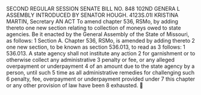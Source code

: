 SECOND REGULAR SESSION
SENATE BILL NO. 848
102ND GENERA L ASSEMBLY
INTRODUCED BY SENATOR HOUGH.
4123S.01I KRISTINA MARTIN, Secretary
AN ACT
To amend chapter 536, RSMo, by adding thereto one new section relating to collection of moneys
owed to state agencies.
Be it enacted by the General Assembly of the State of Missouri, as follows:
1 Section A. Chapter 536, RSMo, is amended by adding thereto
2 one new section, to be known as section 536.013, to read as
3 follows:
1 536.013. A state agency shall not institute any action
2 for garnishment or to otherwise collect any administrative
3 penalty or fee, or any alleged overpayment or underpayment
4 of an amount due to the state agency by a person, until such
5 time as all administrative remedies for challenging such
6 penalty, fee, overpayment or underpayment provided under
7 this chapter or any other provision of law have been
8 exhausted.
